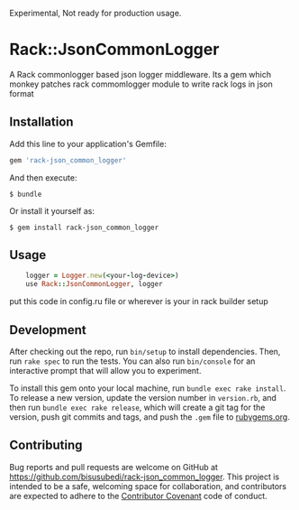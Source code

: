 Experimental, Not ready for production usage.
# Rack::JsonCommonLogger

A Rack commonlogger based json logger middleware.
    Its a gem which monkey patches rack commomlogger module to write rack logs in json format

## Installation

Add this line to your application's Gemfile:

```ruby
gem 'rack-json_common_logger'
```

And then execute:

    $ bundle

Or install it yourself as:

    $ gem install rack-json_common_logger

## Usage
```ruby
    logger = Logger.new(<your-log-device>)
    use Rack::JsonCommonLogger, logger
```
put this code in config.ru file or wherever is your in rack builder setup

## Development

After checking out the repo, run `bin/setup` to install dependencies. Then, run `rake spec` to run the tests. You can also run `bin/console` for an interactive prompt that will allow you to experiment.

To install this gem onto your local machine, run `bundle exec rake install`. To release a new version, update the version number in `version.rb`, and then run `bundle exec rake release`, which will create a git tag for the version, push git commits and tags, and push the `.gem` file to [rubygems.org](https://rubygems.org).

## Contributing

Bug reports and pull requests are welcome on GitHub at https://github.com/bisusubedi/rack-json_common_logger. This project is intended to be a safe, welcoming space for collaboration, and contributors are expected to adhere to the [Contributor Covenant](http://contributor-covenant.org) code of conduct.

